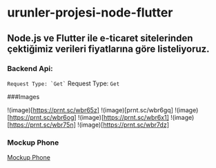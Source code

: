 # urunler-projesi-node-flutter

## Node.js ve Flutter ile e-ticaret sitelerinden çektiğimiz verileri fiyatlarına göre listeliyoruz.

### Backend Api:

`` Request Type: `Get`
`` Request Type: `Get`

###Images

!(image)[https://prnt.sc/wbr65z]
!(image)[prnt.sc/wbr6gq]
!(image)[https://prnt.sc/wbr6og]
!(image)[https://prnt.sc/wbr6x1]
!(image)[https://prnt.sc/wbr75n]
!(image)[https://prnt.sc/wbr7dz]

### Mockup Phone
[Mockup Phone](https://mockuphone.com/#ios)
